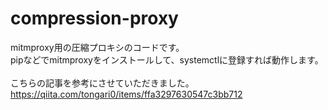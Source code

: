# compression-proxy
mitmproxy用の圧縮プロキシのコードです。<br>
pipなどでmitmproxyをインストールして、systemctlに登録すれば動作します。<br>
<br>
こちらの記事を参考にさせていただきました。<br>
https://qiita.com/tongari0/items/ffa3297630547c3bb712<br>
